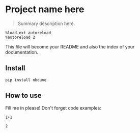 # Project name here
> Summary description here.


```
%load_ext autoreload
%autoreload 2
```

This file will become your README and also the index of your documentation.

## Install

`pip install nbdune`

## How to use

Fill me in please! Don't forget code examples:

```
1+1
```




    2


